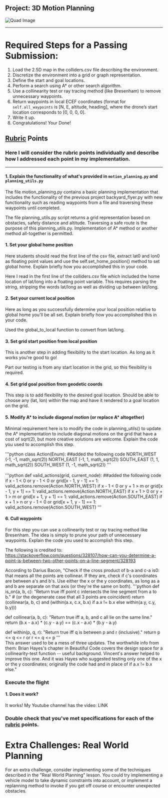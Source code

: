 ## Project: 3D Motion Planning
![Quad Image](./misc/enroute.png)

---


# Required Steps for a Passing Submission:
1. Load the 2.5D map in the colliders.csv file describing the environment.
2. Discretize the environment into a grid or graph representation.
3. Define the start and goal locations.
4. Perform a search using A* or other search algorithm.
5. Use a collinearity test or ray tracing method (like Bresenham) to remove unnecessary waypoints.
6. Return waypoints in local ECEF coordinates (format for `self.all_waypoints` is [N, E, altitude, heading], where the drone’s start location corresponds to [0, 0, 0, 0].
7. Write it up.
8. Congratulations!  Your Done!

## [Rubric](https://review.udacity.com/#!/rubrics/1534/view) Points
### Here I will consider the rubric points individually and describe how I addressed each point in my implementation.  

---
#### 1. Explain the functionality of what's provided in `motion_planning.py` and `planning_utils.py`
The file motion_planning.py contains a basic planning implementation that includes the functionality of the previous project backyard_flyer.py with new functionality such as reading waypoints from a file and traversing these waypoints until completed.  

The file planning_utils.py script returns a grid representation based on obstacles, safety distance and altitude.  Traversing a safe route is the purpose of this planning_utils.py.  Implementation of A* method or another method all-together is permitted.  

#### 1. Set your global home position
Here students should read the first line of the csv file, extract lat0 and lon0 as floating point values and use the self.set_home_position() method to set global home. Explain briefly how you accomplished this in your code.

Here I read in the first line of the colliders.csv file which included the home location of lat/long into a floating point variable. 
This requires parsing the string, stripping the words lat/long as well as dividing up between lat/long.  

#### 2. Set your current local position
Here as long as you successfully determine your local position relative to global home you'll be all set. Explain briefly how you accomplished this in your code.

Used the global_to_local function to convert from lat/long.  

#### 3. Set grid start position from local position
This is another step in adding flexibility to the start location. As long as it works you're good to go!

Part our testing is from any start location in the grid, so this flexibility is required.  

#### 4. Set grid goal position from geodetic coords
This step is to add flexibility to the desired goal location. Should be able to choose any (lat, lon) within the map and have it rendered to a goal location on the grid.

#### 5. Modify A* to include diagonal motion (or replace A* altogether)
Minimal requirement here is to modify the code in planning_utils() to update the A* implementation to include diagonal motions on the grid that have a cost of sqrt(2), but more creative solutions are welcome. Explain the code you used to accomplish this step.

'''python
class Action(Enum):
##added the following code
	NORTH_WEST (-1, -1, math_sqrt(2))
	NORTH_EAST (-1, 1, math_sqrt(2))
	SOUTH_EAST (1, 1, math_sqrt(2))
	SOUTH_WEST (1, -1, math_sqrt(2))
'''    
</br>
'''python
def valid_actions(grid, current_node):
##added the following code
	if x - 1 < 0 or y - 1 < 0 or grid[x - 1, y - 1] == 1:
        valid_actions.remove(Action.NORTH_WEST)
	if x - 1 < 0 or y + 1 > m or grid[x - 1, y + 1] == 1:
        valid_actions.remove(Action.NORTH_EAST)
	if x + 1 > 0 or y + 1 > m or grid[x + 1, y + 1] == 1:
        valid_actions.remove(Action.SOUTH_EAST)	
	if x + 1 > n or y - 1 < 0 or grid[x + 1, y - 1] == 1:
        valid_actions.remove(Action.SOUTH_WEST)
'''        

#### 6. Cull waypoints 
For this step you can use a collinearity test or ray tracing method like Bresenham. The idea is simply to prune your path of unnecessary waypoints. Explain the code you used to accomplish this step.

The following is credited to: https://stackoverflow.com/questions/328107/how-can-you-determine-a-point-is-between-two-other-points-on-a-line-segment/328193

According to Darius Bacon, "Check if the cross product of b-a and c-a is0: that means all the points are collinear. If they are, check if c's coordinates are between a's and b's. Use either the x or the y coordinates, as long as a and b are separate on that axis (or they're the same on both).
'''python
def is_on(a, b, c):
    "Return true iff point c intersects the line segment from a to b."
    # (or the degenerate case that all 3 points are coincident)
    return (collinear(a, b, c)
            and (within(a.x, c.x, b.x) if a.x != b.x else 
                 within(a.y, c.y, b.y)))

def collinear(a, b, c):
    "Return true iff a, b, and c all lie on the same line."
    return (b.x - a.x) * (c.y - a.y) == (c.x - a.x) * (b.y - a.y)

def within(p, q, r):
    "Return true iff q is between p and r (inclusive)."
    return p <= q <= r or r <= q <= p
'''
</br>
This answer used to be a mess of three updates. The worthwhile info from them: Brian Hayes's chapter in Beautiful Code covers the design space for a collinearity-test function -- useful background. Vincent's answer helped to improve this one. And it was Hayes who suggested testing only one of the x or the y coordinates; originally the code had and in place of if a.x != b.x else."


### Execute the flight
#### 1. Does it work?
It works! My Youtube channel has the video: LINK

### Double check that you've met specifications for each of the [rubric](https://review.udacity.com/#!/rubrics/1534/view) points.
  
# Extra Challenges: Real World Planning

For an extra challenge, consider implementing some of the techniques described in the "Real World Planning" lesson. You could try implementing a vehicle model to take dynamic constraints into account, or implement a replanning method to invoke if you get off course or encounter unexpected obstacles.


